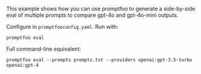 This example shows how you can use promptfoo to generate a side-by-side eval of multiple prompts to compare gpt-4o and gpt-4o-mini outputs.

Configure in `promptfooconfig.yaml`. Run with:

```
promptfoo eval
```

Full command-line equivalent:

```
promptfoo eval --prompts prompts.txt --providers openai:gpt-3.5-turbo openai:gpt-4
```
